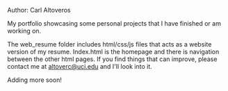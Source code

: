 Author: Carl Altoveros

My portfolio showcasing some personal projects that I have finished or am working on. 

The web_resume folder includes html/css/js files that acts as a website version of my resume. Index.html is the homepage and there is navigation between the other html pages. If you find things that can improve, please contact me at altoverc@uci.edu and I'll look into it.

Adding more soon!
